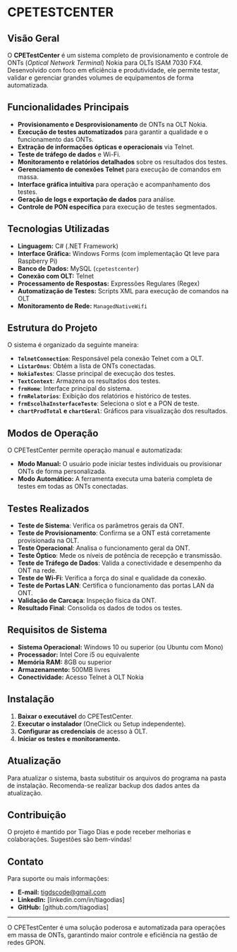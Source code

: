 # CPETESTCENTER

## Visão Geral
O **CPETestCenter** é um sistema completo de provisionamento e controle de ONTs (*Optical Network Terminal*) Nokia para OLTs ISAM 7030 FX4. Desenvolvido com foco em eficiência e produtividade, ele permite testar, validar e gerenciar grandes volumes de equipamentos de forma automatizada.

## Funcionalidades Principais
- **Provisionamento e Desprovisionamento** de ONTs na OLT Nokia.
- **Execução de testes automatizados** para garantir a qualidade e o funcionamento das ONTs.
- **Extração de informações ópticas e operacionais** via Telnet.
- **Teste de tráfego de dados** e Wi-Fi.
- **Monitoramento e relatórios detalhados** sobre os resultados dos testes.
- **Gerenciamento de conexões Telnet** para execução de comandos em massa.
- **Interface gráfica intuitiva** para operação e acompanhamento dos testes.
- **Geração de logs e exportação de dados** para análise.
- **Controle de PON específica** para execução de testes segmentados.

## Tecnologias Utilizadas
- **Linguagem:** C# (.NET Framework)
- **Interface Gráfica:** Windows Forms (com implementação Qt leve para Raspberry Pi)
- **Banco de Dados:** MySQL (`cpetestcenter`)
- **Conexão com OLT:** Telnet
- **Processamento de Respostas:** Expressões Regulares (Regex)
- **Automatização de Testes:** Scripts XML para execução de comandos na OLT
- **Monitoramento de Rede:** `ManagedNativeWifi`

## Estrutura do Projeto
O sistema é organizado da seguinte maneira:
- **`TelnetConnection`**: Responsável pela conexão Telnet com a OLT.
- **`ListarOnus`**: Obtém a lista de ONTs conectadas.
- **`NokiaTestes`**: Classe principal de execução dos testes.
- **`TextContext`**: Armazena os resultados dos testes.
- **`frmHome`**: Interface principal do sistema.
- **`frmRelatorios`**: Exibição dos relatórios e histórico de testes.
- **`frmEscolhaInsterfaceTeste`**: Seleciona o slot e a PON de teste.
- **`chartProdTotal` e `chartGeral`**: Gráficos para visualização dos resultados.

## Modos de Operação
O CPETestCenter permite operação manual e automatizada:
- **Modo Manual:** O usuário pode iniciar testes individuais ou provisionar ONTs de forma personalizada.
- **Modo Automático:** A ferramenta executa uma bateria completa de testes em todas as ONTs conectadas.

## Testes Realizados
- **Teste de Sistema**: Verifica os parâmetros gerais da ONT.
- **Teste de Provisionamento**: Confirma se a ONT está corretamente provisionada na OLT.
- **Teste Operacional**: Analisa o funcionamento geral da ONT.
- **Teste Óptico**: Mede os níveis de potência de recepção e transmissão.
- **Teste de Tráfego de Dados**: Valida a conectividade e desempenho da ONT na rede.
- **Teste de Wi-Fi**: Verifica a força do sinal e qualidade da conexão.
- **Teste de Portas LAN**: Certifica o funcionamento das portas LAN da ONT.
- **Validação de Carcaça**: Inspeção física da ONT.
- **Resultado Final**: Consolida os dados de todos os testes.

## Requisitos de Sistema
- **Sistema Operacional:** Windows 10 ou superior (ou Ubuntu com Mono)
- **Processador:** Intel Core i5 ou equivalente
- **Memória RAM:** 8GB ou superior
- **Armazenamento:** 500MB livres
- **Conectividade:** Acesso Telnet à OLT Nokia

## Instalação
1. **Baixar o executável** do CPETestCenter.
2. **Executar o instalador** (OneClick ou Setup independente).
3. **Configurar as credenciais** de acesso à OLT.
4. **Iniciar os testes e monitoramento.**

## Atualização
Para atualizar o sistema, basta substituir os arquivos do programa na pasta de instalação. Recomenda-se realizar backup dos dados antes da atualização.

## Contribuição
O projeto é mantido por Tiago Dias e pode receber melhorias e colaborações. Sugestões são bem-vindas!

## Contato
Para suporte ou mais informações:
- **E-mail:** tigdscode@gmail.com
- **LinkedIn:** [linkedin.com/in/tiagodias]
- **GitHub:** [github.com/tiagodias]

---

O CPETestCenter é uma solução poderosa e automatizada para operações em massa de ONTs, garantindo maior controle e eficiência na gestão de redes GPON.

